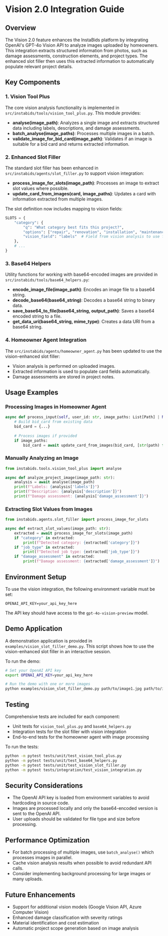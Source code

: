 # Vision 2.0 Integration Guide

## Overview

The Vision 2.0 feature enhances the InstaBids platform by integrating OpenAI's GPT-4o Vision API to analyze images uploaded by homeowners. This integration extracts structured information from photos, such as damage assessments, construction elements, and project types. The enhanced slot filler then uses this extracted information to automatically populate relevant project details.

## Key Components

### 1. Vision Tool Plus

The core vision analysis functionality is implemented in `src/instabids/tools/vision_tool_plus.py`. This module provides:

- **analyse(image_path)**: Analyzes a single image and extracts structured data including labels, descriptions, and damage assessments.
- **batch_analyse(image_paths)**: Processes multiple images in a batch.
- **validate_image_for_bid_card(image_path)**: Validates if an image is suitable for a bid card and returns extracted information.

### 2. Enhanced Slot Filler

The standard slot filler has been enhanced in `src/instabids/agents/slot_filler.py` to support vision integration:

- **process_image_for_slots(image_path)**: Processes an image to extract slot values where possible.
- **update_card_from_images(card, image_paths)**: Updates a card with information extracted from multiple images.

The slot definition now includes mapping to vision fields:

```python
SLOTS = {
    "category": {
        "q": "What category best fits this project?",
        "options": ["repair", "renovation", "installation", "maintenance", "construction", "other"],
        "vision_field": "labels"  # Field from vision analysis to use for this slot
    },
    # ...
}
```

### 3. Base64 Helpers

Utility functions for working with base64-encoded images are provided in `src/instabids/tools/base64_helpers.py`:

- **encode_image_file(image_path)**: Encodes an image file to a base64 string.
- **decode_base64(base64_string)**: Decodes a base64 string to binary data.
- **save_base64_to_file(base64_string, output_path)**: Saves a base64 encoded string to a file.
- **get_data_uri(base64_string, mime_type)**: Creates a data URI from a base64 string.

### 4. Homeowner Agent Integration

The `src/instabids/agents/homeowner_agent.py` has been updated to use the vision-enhanced slot filler:

- Vision analysis is performed on uploaded images.
- Extracted information is used to populate card fields automatically.
- Damage assessments are stored in project notes.

## Usage Examples

### Processing Images in Homeowner Agent

```python
async def process_input(self, user_id: str, image_paths: List[Path] | None = None, ...):
    # Build bid_card from existing data
    bid_card = {...}
    
    # Process images if provided
    if image_paths:
        bid_card = await update_card_from_images(bid_card, [str(path) for path in image_paths])
```

### Manually Analyzing an Image

```python
from instabids.tools.vision_tool_plus import analyse

async def analyze_project_image(image_path: str):
    analysis = await analyse(image_path)
    print(f"Labels: {analysis['labels']}")
    print(f"Description: {analysis['description']}")
    print(f"Damage assessment: {analysis['damage_assessment']}")
```

### Extracting Slot Values from Images

```python
from instabids.agents.slot_filler import process_image_for_slots

async def extract_slot_values(image_path: str):
    extracted = await process_image_for_slots(image_path)
    if "category" in extracted:
        print(f"Detected category: {extracted['category']}")
    if "job_type" in extracted:
        print(f"Detected job type: {extracted['job_type']}")
    if "damage_assessment" in extracted:
        print(f"Damage assessment: {extracted['damage_assessment']}")
```

## Environment Setup

To use the vision integration, the following environment variable must be set:

```
OPENAI_API_KEY=your_api_key_here
```

The API key should have access to the `gpt-4o-vision-preview` model.

## Demo Application

A demonstration application is provided in `examples/vision_slot_filler_demo.py`. This script shows how to use the vision-enhanced slot filler in an interactive session.

To run the demo:

```bash
# Set your OpenAI API key
export OPENAI_API_KEY=your_api_key_here

# Run the demo with one or more images
python examples/vision_slot_filler_demo.py path/to/image1.jpg path/to/image2.jpg
```

## Testing

Comprehensive tests are included for each component:

- Unit tests for `vision_tool_plus.py` and `base64_helpers.py`
- Integration tests for the slot filler with vision integration
- End-to-end tests for the homeowner agent with image processing

To run the tests:

```bash
python -m pytest tests/unit/test_vision_tool_plus.py
python -m pytest tests/unit/test_base64_helpers.py
python -m pytest tests/unit/test_vision_slot_filler.py
python -m pytest tests/integration/test_vision_integration.py
```

## Security Considerations

- The OpenAI API key is loaded from environment variables to avoid hardcoding in source code.
- Images are processed locally and only the base64-encoded version is sent to the OpenAI API.
- User uploads should be validated for file type and size before processing.

## Performance Optimization

- For batch processing of multiple images, use `batch_analyse()` which processes images in parallel.
- Cache vision analysis results when possible to avoid redundant API calls.
- Consider implementing background processing for large images or many uploads.

## Future Enhancements

- Support for additional vision models (Google Vision API, Azure Computer Vision)
- Enhanced damage classification with severity ratings
- Material identification and cost estimation
- Automatic project scope generation based on image analysis